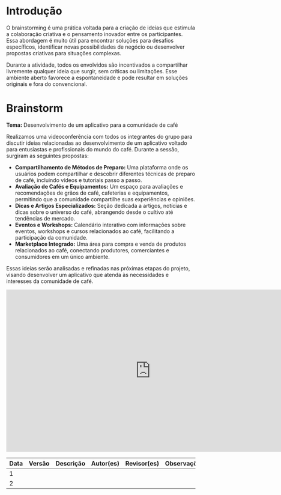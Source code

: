 # Introdução

O brainstorming é uma prática voltada para a criação de ideias que estimula a colaboração criativa e o pensamento inovador entre os participantes. Essa abordagem é muito útil para encontrar soluções para desafios específicos, identificar novas possibilidades de negócio ou desenvolver propostas criativas para situações complexas.

Durante a atividade, todos os envolvidos são incentivados a compartilhar livremente qualquer ideia que surgir, sem críticas ou limitações. Esse ambiente aberto favorece a espontaneidade e pode resultar em soluções originais e fora do convencional.

# Brainstorm

**Tema:** Desenvolvimento de um aplicativo para a comunidade de café

Realizamos uma videoconferência com todos os integrantes do grupo para discutir ideias relacionadas ao desenvolvimento de um aplicativo voltado para entusiastas e profissionais do mundo do café. Durante a sessão, surgiram as seguintes propostas:

- **Compartilhamento de Métodos de Preparo:** Uma plataforma onde os usuários podem compartilhar e descobrir diferentes técnicas de preparo de café, incluindo vídeos e tutoriais passo a passo.
- **Avaliação de Cafés e Equipamentos:** Um espaço para avaliações e recomendações de grãos de café, cafeterias e equipamentos, permitindo que a comunidade compartilhe suas experiências e opiniões.
- **Dicas e Artigos Especializados:** Seção dedicada a artigos, notícias e dicas sobre o universo do café, abrangendo desde o cultivo até tendências de mercado.
- **Eventos e Workshops:** Calendário interativo com informações sobre eventos, workshops e cursos relacionados ao café, facilitando a participação da comunidade.
- **Marketplace Integrado:** Uma área para compra e venda de produtos relacionados ao café, conectando produtores, comerciantes e consumidores em um único ambiente.

Essas ideias serão analisadas e refinadas nas próximas etapas do projeto, visando desenvolver um aplicativo que atenda às necessidades e interesses da comunidade de café.

<iframe width="768" height="432" src="https://miro.com/app/embed/uXjVIGdBMuA=/?pres=1&frameId=3458764623957013747&embedId=261635342247" frameborder="0" scrolling="no" allow="fullscreen; clipboard-read; clipboard-write" allowfullscreen></iframe>


|Data|Versão|Descrição|Autor(es)|Revisor(es)|Observações|
|----|------|----------|----------|------------|------------|
|1| | | | | |
|2| | | | | |
